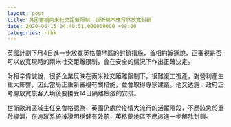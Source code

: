 ```yaml
---
layout: post
title: 英國審視兩米社交距離限制　世衛稱不應貿然放寬封鎖
date: 2020-06-15 04:40:51.000000000 +08:00
categories: rthk
---
```


英國計劃下月4日進一步放寬英格蘭地區的封鎖措施，首相約翰遜說，正審視是否可以放寬現時的兩米社交距離限制，會在安全的情況下作出正確決定。

財相辛偉誠說，很多企業反映在兩米社交距離限制下，很難復工復產，對營利產生重大影響，因此當局正重新審視有關措施，並會取得專家建議。他又透露，政府正考慮放寬旅客入境後要接受14日隔離檢疫的安排。

世衛歐洲區域主任克魯格認為，英國仍處於疫情大流行的活躍階段，不應該急於重啟經濟，在追蹤系統被證明穩健有效前，英格蘭地區不應該進一步解除封鎖。
